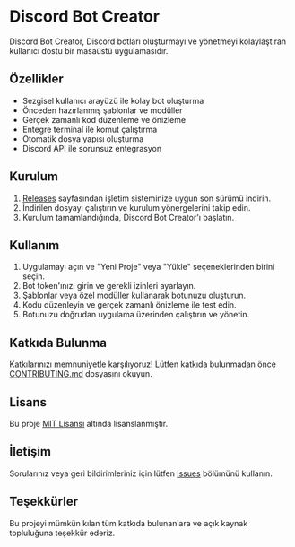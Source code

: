 # Discord Bot Creator

Discord Bot Creator, Discord botları oluşturmayı ve yönetmeyi kolaylaştıran kullanıcı dostu bir masaüstü uygulamasıdır.

## Özellikler

- Sezgisel kullanıcı arayüzü ile kolay bot oluşturma
- Önceden hazırlanmış şablonlar ve modüller
- Gerçek zamanlı kod düzenleme ve önizleme
- Entegre terminal ile komut çalıştırma
- Otomatik dosya yapısı oluşturma
- Discord API ile sorunsuz entegrasyon

## Kurulum

1. [Releases](https://github.com/iphysicc/Discord-Bot-Creator/releases) sayfasından işletim sisteminize uygun son sürümü indirin.
2. İndirilen dosyayı çalıştırın ve kurulum yönergelerini takip edin.
3. Kurulum tamamlandığında, Discord Bot Creator'ı başlatın.

## Kullanım

1. Uygulamayı açın ve "Yeni Proje" veya "Yükle" seçeneklerinden birini seçin.
2. Bot token'ınızı girin ve gerekli izinleri ayarlayın.
3. Şablonlar veya özel modüller kullanarak botunuzu oluşturun.
4. Kodu düzenleyin ve gerçek zamanlı önizleme ile test edin.
5. Botunuzu doğrudan uygulama üzerinden çalıştırın ve yönetin.

## Katkıda Bulunma

Katkılarınızı memnuniyetle karşılıyoruz! Lütfen katkıda bulunmadan önce [CONTRIBUTING.md](CONTRIBUTING.md) dosyasını okuyun.

## Lisans

Bu proje [MIT Lisansı](LICENSE) altında lisanslanmıştır.

## İletişim

Sorularınız veya geri bildirimleriniz için lütfen [issues](https://github.com/iphysicc/Discord-Bot-Creatorissues) bölümünü kullanın.

## Teşekkürler

Bu projeyi mümkün kılan tüm katkıda bulunanlara ve açık kaynak topluluğuna teşekkür ederiz.
